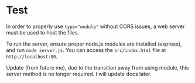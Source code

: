 # Test

In order to properly use `type="module"` without CORS issues, a web server must be used to host the files.

To run the server, ensure proper node.js modules are installed (express), and run `node server.js`. You can access the `src/index.html` file at `http://localhost:80`.

Update (from future me), due to the transition away from using module, this server method is no longer required. I will update docs later.